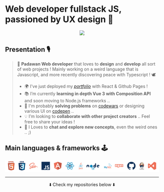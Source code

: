 # Web developer fullstack JS, passioned by UX design 🎨

<p align='center'> <a target='blank' href='https://louiiuol.github.io/louiiuol/' ><img src='./resources/intro.gif' /></a> </p>

## Presentation 🎙

> 🚀 **Padawan Web developer** that loves to **design** and **develop** all sort of web projects ! Mainly working on a weird language that is Javascript, and  more recently discovering peace with Typescript ! 🕊
>
> - 🌍 I've just deployed my *[portfolio](https://louiiuol.github.io/louiiuol/)* with React & Github Pages !
> - 📚 I’m currently **learning in depth Vue 3 with Composition API** and soon moving to Node.js frameworks ..
> - 🎨 I'm probably **solving problems** on [codewars](https://www.codewars.com/users/louiiuol/completed) or designing various UI on [codepen](https://codepen.io/louiiuol) ..
> - 💡 I’m looking to **collaborate with other project creators** .. Feel free to share your ideas !
> - 🤔 I Loves to **chat and explore new concepts**, even the weird ones .. ;)

## Main languages & frameworks 🕹

<p align='center'> <img alt="main skills" src="./resources/skills.png" /> </p>

***

<p align='center'>⬇️ Check my repositories below ⬇️</p>
